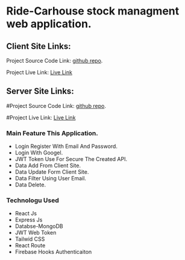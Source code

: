 # Ride-Carhouse stock managment web application.

## Client Site Links:

Project Source Code Link: [github repo](https://github.com/ProgrammingHeroWC4/warehouse-management-client-side-ahmmedrasel-dev.git).

Project Live Link: [Live Link](https://ride-carhouse.web.app/)

## Server Site Links:

#Project Source Code Link: [github repo](https://github.com/ProgrammingHeroWC4/warehouse-management-server-side-ahmmedrasel-dev.git).

#Project Live Link: [Live Link](https://intense-mesa-21235.herokuapp.com/)

### Main Feature This Application.

-  Login Register With Email And Password.
-  Login With Googel.
-  JWT Token Use For Secure The Created API.
-  Data Add From Client Site.
-  Data Update Form Client Site.
-  Data Filter Using User Email.
-  Data Delete.

### Technologu Used

-  React Js
-  Express Js
-  Databse-MongoDB
-  JWT Web Token
-  Tailwid CSS
-  React Route
-  Firebase Hooks Authenticaiton
